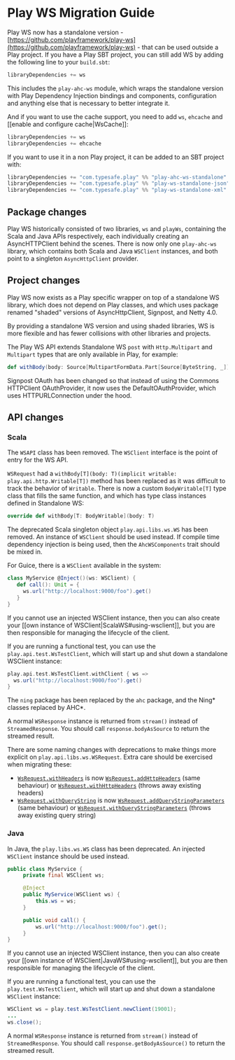 <!--- Copyright (C) 2009-2017 Lightbend Inc. <https://www.lightbend.com> -->
# Play WS Migration Guide

Play WS now has a standalone version - [https://github.com/playframework/play-ws](https://github.com/playframework/play-ws) - that can be used outside a Play project. If you have a Play SBT project, you can still add WS by adding the following line to your `build.sbt`:
 
```scala
libraryDependencies += ws
```

This includes the `play-ahc-ws` module, which wraps the standalone version with Play Dependency Injection bindings and components, configuration and anything else that is necessary to better integrate it.


And if you want to use the cache support, you need to add `ws`, `ehcache` and [[enable and configure cache|WsCache]]:

```scala
libraryDependencies += ws
libraryDependencies += ehcache
```

If you want to use it in a non Play project, it can be added to an SBT project with:

```scala
libraryDependencies += "com.typesafe.play" %% "play-ahc-ws-standalone" % "1.1.2"
libraryDependencies += "com.typesafe.play" %% "play-ws-standalone-json" % "1.1.2"
libraryDependencies += "com.typesafe.play" %% "play-ws-standalone-xml" % "1.1.2"
```

## Package changes

Play WS historically consisted of two libraries, `ws` and `playWs`, containing the Scala and Java APIs respectively, each individually creating an AsyncHTTPClient behind the scenes.  There is now only one `play-ahc-ws` library, which contains both Scala and Java `WSClient` instances, and both point to a singleton `AsyncHttpClient` provider.

## Project changes

Play WS now exists as a Play specific wrapper on top of a standalone WS library, which does not depend on Play classes, and which uses package renamed "shaded" versions of AsyncHttpClient, Signpost, and Netty 4.0.

By providing a standalone WS version and using shaded libraries, WS is more flexible and has fewer collisions with other libraries and projects.

The Play WS API extends Standalone WS `post` with `Http.Multipart` and `Multipart` types that are only available in Play, for example:

```scala
def withBody(body: Source[MultipartFormData.Part[Source[ByteString, _]], _]): Self 
```

Signpost OAuth has been changed so that instead of using the Commons HTTPClient OAuthProvider, it now uses the DefaultOAuthProvider, which uses HTTPURLConnection under the hood.

## API changes

### Scala

The `WSAPI` class has been removed.  The `WSClient` interface is the point of entry for the WS API.

`WSRequest` had a `withBody[T](body: T)(implicit writable: play.api.http.Writable[T])` method has been replaced as it was difficult to track the behavior of `Writable`. There is now a custom `BodyWritable[T]` type class that fills the same function, and which has type class instances defined in Standalone WS:

```scala
override def withBody[T: BodyWritable](body: T)
```

The deprecated Scala singleton object `play.api.libs.ws.WS` has been removed.  An instance of `WSClient` should be used instead.  If compile time dependency injection is being used, then the `AhcWSComponents` trait should be mixed in.

For Guice, there is a `WSClient` available in the system:

```scala
class MyService @Inject()(ws: WSClient) {
   def call(): Unit = {     
     ws.url("http://localhost:9000/foo").get()
   }
}
```

If you cannot use an injected WSClient instance, then you can also create your [[own instance of WSClient|ScalaWS#using-wsclient]], but you are then responsible for managing the lifecycle of the client.

If you are running a functional test, you can use the `play.api.test.WsTestClient`, which will start up and shut down a standalone WSClient instance:

```scala
play.api.test.WsTestClient.withClient { ws =>
  ws.url("http://localhost:9000/foo").get()
}
```

The `ning` package has been replaced by the `ahc` package, and the Ning* classes replaced by AHC*.

A normal `WSResponse` instance is returned from `stream()` instead of `StreamedResponse`.  You should call `response.bodyAsSource` to return the streamed result.

There are some naming changes with deprecations to make things more explicit on `play.api.libs.ws.WSRequest`. Extra care should be exercised when migrating these:
- [`WsRequest.withHeaders`](https://playframework.com/documentation/2.6.x/api/scala/index.html#play.api.libs.ws.WSRequest@withHeaders\(headers:\(String,String\)*\):WSRequest.this.Self) is now [`WsRequest.addHttpHeaders`](https://playframework.com/documentation/2.6.x/api/scala/index.html#play.api.libs.ws.WSRequest@addHttpHeaders\(hdrs:\(String,String\)*\):StandaloneWSRequest.this.Self) (same behaviour) or [`WsRequest.withHttpHeaders`](https://playframework.com/documentation/2.6.x/api/scala/index.html#play.api.libs.ws.WSRequest@withHttpHeaders\(headers:\(String,String\)*\):WSRequest.this.Self) (throws away existing headers)
- [`WsRequest.withQueryString`](https://playframework.com/documentation/2.6.x/api/scala/index.html#play.api.libs.ws.WSRequest@withQueryString\(parameters:\(String,String\)*\):WSRequest.this.Self) is now [`WsRequest.addQueryStringParameters`](https://playframework.com/documentation/2.6.x/api/scala/index.html#play.api.libs.ws.WSRequest@addQueryStringParameters\(parameters:\(String,String\)*\):StandaloneWSRequest.this.Self) (same behaviour) or [`WsRequest.withQueryStringParameters`](https://playframework.com/documentation/2.6.x/api/scala/index.html#play.api.libs.ws.WSRequest@withQueryStringParameters\(parameters:\(String,String\)*\):WSRequest.this.Self) (throws away existing query string)

### Java

In Java, the `play.libs.ws.WS` class has been deprecated.  An injected `WSClient` instance should be used instead.

```java
public class MyService {
     private final WSClient ws;

     @Inject
     public MyService(WSClient ws) {
         this.ws = ws;
     }

     public void call() {     
         ws.url("http://localhost:9000/foo").get();
     }
}
```

If you cannot use an injected WSClient instance, then you can also create your [[own instance of WSClient|JavaWS#using-wsclient]], but you are then responsible for managing the lifecycle of the client.

If you are running a functional test, you can use the `play.test.WsTestClient`, which will start up and shut down a standalone `WSClient` instance:

```java
WSClient ws = play.test.WsTestClient.newClient(19001);
...
ws.close();
```

A normal `WSResponse` instance is returned from `stream()` instead of `StreamedResponse`.  You should call `response.getBodyAsSource()` to return the streamed result.
